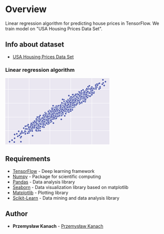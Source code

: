 # Overview

Linear regression algorithm for predicting house prices in TensorFlow.
We train model on "USA Housing Prices Data Set".

## Info about dataset

* [USA Housing Prices Data Set](https://www.kaggle.com/aariyan101/usa-housingcsv)

### Linear regression algorithm

![Network architecture](./Images/linear_regression.png)

## Requirements

* [TensorFlow](https://www.tensorflow.org) - Deep learning framework
* [Numpy](http://www.numpy.org) - Package for scientific computing
* [Pandas](https://pandas.pydata.org) - Data analysis library
* [Seaborn](https://seaborn.pydata.org) - Data visualization library based on matplotlib
* [Matplotlib](https://matplotlib.org) - Plotting library
* [Scikit-Learn](https://scikit-learn.org/stable/) - Data mining and data analysis library

## Author

* **Przemysław Kanach** - [Przemysław Kanach](https://github.com/Przemoo16)
